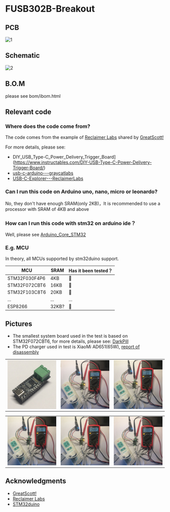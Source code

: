 # FUSB302B-Breakout

## PCB

![1](https://github.com/oldgerman/FUSB302B-Breakout/blob/master/images/brdview.png)

## Schematic

![2](https://github.com/oldgerman/FUSB302B-Breakout/blob/master/images/schematic.png)

## B.O.M

 please see bom/ibom.html


## Relevant code

### Where does the code come from?

The code comes from the example of [Reclaimer Labs](https://www.reclaimerlabs.com/) shared by [GreatScott!](https://www.instructables.com/member/GreatScottLab/)

For more details, please see:

- DIY_USB_Type-C_Power_Delivery_Trigger_Board](https://www.instructables.com/DIY-USB-Type-C-Power-Delivery-Trigger-Board/)
- [usb-c-arduino---graycatlabs](https://github.com/graycatlabs/usb-c-arduino)
- [USB-C-Explorer---ReclaimerLabs](https://github.com/ReclaimerLabs/USB-C-Explorer)

### Can I run this code on Arduino uno, nano, micro or leonardo?

No, they don't have enough SRAM(only 2KB)，It is recommended to use a processor with SRAM of 4KB and above

### How can I run this code with stm32 on arduino ide？

Well, please see [Arduino_Core_STM32](https://github.com/stm32duino/Arduino_Core_STM32)

### E.g. MCU

In theory, all MCUs supported by stm32duino support.

| MCU           | SRAM  | Has it been tested？ |
| ------------- | ----- | -------------------- |
| STM32F030F4P6 | 4KB   | :yellow_heart:       |
| STM32F072CBT6 | 16KB  | 💚                    |
| STM32F103C8T6 | 20KB  | :yellow_heart:       |
| ...           | ...   | ...                  |
| ESP8266       | 32KB? | 💚                    |

## Pictures

- The smallest system board used in the test is based on STM32F072CBT6, for more details, please see: [DarkPill](https://github.com/oldgerman/DarkPill)
- The PD charger used in test is XiaoMi AD651(65W), [report of disassembly](http://www.chongdiantou.com/wp/archives/46359.html)

<table>
    <td><img src = "images/FUSB302B-EVM.png"</td>
    <td><img src = "images/5V.jpg"</td>
    <td><img src = "images/9V.jpg"</td>
</table>

<table>
    <td><img src = "images/12V.jpg"</td>
    <td><img src = "images/15V.jpg"</td>
    <td><img src = "images/20V.jpg"</td>
</table>

## Acknowledgments

-  [GreatScott!](https://www.instructables.com/member/GreatScottLab/)
-  [Reclaimer Labs](https://www.reclaimerlabs.com/) 
- [STM32duino](https://github.com/stm32duino)

